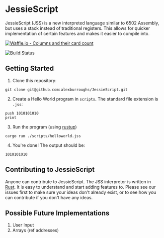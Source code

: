 # JessieScript

JessieScript (JSS) is a new interpreted language similar to 6502 Assembly, but uses a stack instead of traditional registers. This allows for quicker implementation of certain features and makes it easier to compile into.

[![Waffle.io - Columns and their card count](https://badge.waffle.io/alexburroughs/JessieScript.svg?columns=all)](https://waffle.io/alexburroughs/JessieScript)

[![Build Status](https://travis-ci.org/alexburroughs/JessieScript.svg?branch=master)](https://travis-ci.org/alexburroughs/JessieScript)


## Getting Started

1. Clone this repository:
```
git clone git@github.com:alexburroughs/JessieScript.git
```

2. Create a Hello World program in `scripts`. The standard file extension is `.jss`:
```
push 1010101010
print
```

3. Run the program (using [rustup](https://rustup.rs/))
```
cargo run ./scripts/helloworld.jss
```

4. You're done! The output should be:
```
1010101010
```

## Contributing to JessieScript

Anyone can contribute to JessieScript. The JSS interpretor is written in [Rust](https://www.rust-lang.org). It is easy to understand and start adding features to. Please see our issues first to make sure your ideas don't already exist, or to see how you can contribute if you don't have any ideas.

## Possible Future Implementations

1. User Input
2. Arrays (ref addresses)
